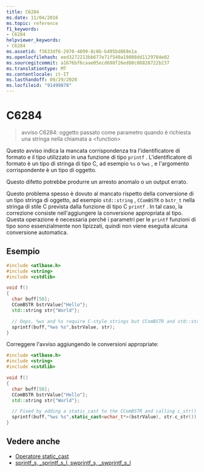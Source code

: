 ```yaml
---
title: C6284
ms.date: 11/04/2016
ms.topic: reference
f1_keywords:
- C6284
helpviewer_keywords:
- C6284
ms.assetid: f3633df6-2978-4899-8c0b-b495bd869e1a
ms.openlocfilehash: eed3272213bb677e71f540a19808dd1129784e02
ms.sourcegitcommit: a1676bf6caae05ecd698f26ed80c08828722b237
ms.translationtype: MT
ms.contentlocale: it-IT
ms.lasthandoff: 09/29/2020
ms.locfileid: "91499878"
---
```

# <a name="c6284"></a>C6284

> avviso C6284: oggetto passato come parametro quando è richiesta una stringa nella chiamata a \<function\>

Questo avviso indica la mancata corrispondenza tra l'identificatore di formato e il tipo utilizzato in una funzione di tipo `printf` .  L'identificatore di formato è un tipo di stringa di tipo C, ad esempio `%s` o `%ws` , e l'argomento corrispondente è un tipo di oggetto.

Questo difetto potrebbe produrre un arresto anomalo o un output errato.

Questo problema spesso è dovuto al mancato rispetto della conversione di un tipo stringa di oggetto, ad esempio `std::string` , `CComBSTR` o `bstr_t` nella stringa di stile C prevista dalla funzione di tipo C `printf` .  In tal caso, la correzione consiste nell'aggiungere la conversione appropriata al tipo.  Questa operazione è necessaria perché i parametri per le `printf` funzioni di tipo sono essenzialmente non tipizzati, quindi non viene eseguita alcuna conversione automatica.

## <a name="example"></a>Esempio

```cpp
#include <atlbase.h>
#include <string>
#include <cstdlib>

void f()
{
  char buff[50];
  CComBSTR bstrValue{"Hello"};
  std::string str{"World"};

  // Oops, %ws and %s require C-style strings but CComBSTR and std::strings are being passed instead
  sprintf(buff,"%ws %s",bstrValue, str);
}
```

Correggere l'avviso aggiungendo le conversioni appropriate:

```cpp
#include <atlbase.h>
#include <string>
#include <cstdlib>

void f()
{
  char buff[50];
  CComBSTR bstrValue{"Hello"};
  std::string str{"World"};

  // Fixed by adding a static_cast to the CComBSTR and calling c_str() on the std::string
  sprintf(buff,"%ws %s",static_cast<wchar_t*>(bstrValue), str.c_str());
}
```

## <a name="see-also"></a>Vedere anche

- [Operatore static_cast](../cpp/static-cast-operator.md)
- [sprintf_s, _sprintf_s_l, swprintf_s, _swprintf_s_l](../c-runtime-library/reference/sprintf-s-sprintf-s-l-swprintf-s-swprintf-s-l.md)
